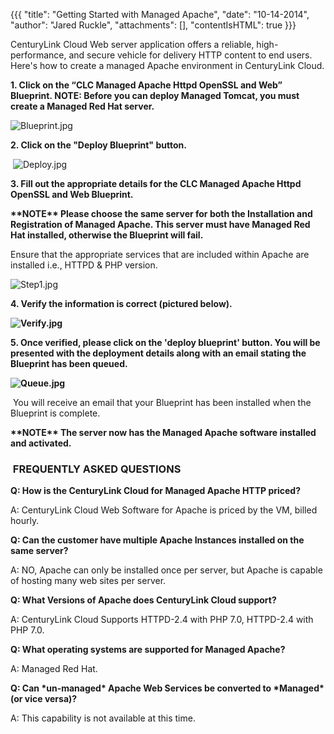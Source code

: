 {{{
  "title": "Getting Started with Managed Apache",
  "date": "10-14-2014",
  "author": "Jared Ruckle",
  "attachments": [],
  "contentIsHTML": true
}}}

<p>CenturyLink Cloud Web server application offers a reliable, high-performance, and secure vehicle for delivery HTTP content to end users. Here's how to create a managed Apache environment in CenturyLink Cloud.</p>
<p><strong>1. Click on the “CLC Managed Apache Httpd OpenSSL and Web” Blueprint.&nbsp;<strong><strong>NOTE: Before you can deploy Managed Tomcat, you must create a Managed Red Hat server.</strong></strong>
  </strong>
</p>
<p><img src="https://t3n.zendesk.com/attachments/token/VIHT5TTghmisNCwKXeYLCY7Zy/?name=Blueprint.jpg" alt="Blueprint.jpg" />
</p>
<p><strong>2. Click on the "Deploy Blueprint" button.</strong>
</p>
<p>&nbsp;<img src="https://t3n.zendesk.com/attachments/token/xsz4c4mmuKqWPLKyMiCjpTyTF/?name=Deploy.jpg" alt="Deploy.jpg" /></p>
<p><strong>3. Fill out the appropriate details for the CLC Managed Apache Httpd OpenSSL and Web Blueprint.</strong>
</p>
<p><strong>**NOTE** Please choose the same server for both the Installation and Registration of Managed Apache. This server must have Managed Red Hat installed, otherwise the Blueprint will fail.</strong>
</p>
<p>Ensure that the appropriate services that are included within&nbsp;Apache are installed i.e., HTTPD &amp; PHP version.</p>
<p><img src="https://t3n.zendesk.com/attachments/token/uSEvjB9JpUULzyPazA0hyvTmm/?name=Step1.jpg" alt="Step1.jpg" />
</p>
<p><strong>4. Verify the information is correct (pictured below).</strong>
</p>
<p><strong><img src="https://t3n.zendesk.com/attachments/token/WLl4tuQE5uUGaSrsbqI8IMmDr/?name=Verify.jpg" alt="Verify.jpg" />&nbsp;</strong>
</p>
<p><strong>5. Once verified, please click on the 'deploy blueprint' button. You will be presented with the deployment details along with an email stating the Blueprint has been queued.</strong>
</p>
<p><strong><img src="https://t3n.zendesk.com/attachments/token/m1TZIy6fdYQbHXNj8hFtICbw2/?name=Queue.jpg" alt="Queue.jpg" /></strong></p>
<p>&nbsp;You will receive an email that your Blueprint has been installed when the Blueprint is complete.</p>
<p><strong>**NOTE** The server now has the Managed Apache software installed and activated.</strong>
</p>
<h3><strong>&nbsp;FREQUENTLY ASKED QUESTIONS</strong></h3>
<p><strong>Q: How is the CenturyLink Cloud for Managed Apache HTTP priced? </strong>
</p>
<p>A: CenturyLink Cloud Web Software for Apache is priced by the VM, billed hourly.</p>
<p><strong>Q: Can the customer have multiple Apache Instances installed on the same server? </strong>
</p>
<p>A:&nbsp;NO, Apache can only be installed once per server, but Apache is capable of hosting many web sites per server.</p>
<p><strong>Q: What Versions of Apache does CenturyLink Cloud support? </strong>
</p>
<p>A:&nbsp;CenturyLink Cloud Supports HTTPD-2.4 with PHP 7.0, HTTPD-2.4 with PHP 7.0.</p>
<p><strong>Q: What operating systems are supported for Managed Apache? </strong>
</p>
<p>A: Managed Red Hat.
</p>
<p><strong>Q: Can *un-managed* Apache Web Services be converted to *Managed* (or vice versa)?</strong>
</p>
<p>A: This capability is not available at this time.</p>
